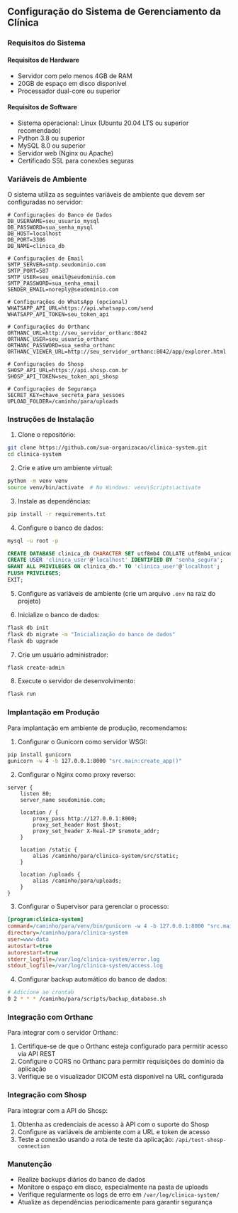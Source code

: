 ## Configuração do Sistema de Gerenciamento da Clínica

### Requisitos do Sistema

#### Requisitos de Hardware
- Servidor com pelo menos 4GB de RAM
- 20GB de espaço em disco disponível
- Processador dual-core ou superior

#### Requisitos de Software
- Sistema operacional: Linux (Ubuntu 20.04 LTS ou superior recomendado)
- Python 3.8 ou superior
- MySQL 8.0 ou superior
- Servidor web (Nginx ou Apache)
- Certificado SSL para conexões seguras

### Variáveis de Ambiente

O sistema utiliza as seguintes variáveis de ambiente que devem ser configuradas no servidor:

```
# Configurações do Banco de Dados
DB_USERNAME=seu_usuario_mysql
DB_PASSWORD=sua_senha_mysql
DB_HOST=localhost
DB_PORT=3306
DB_NAME=clinica_db

# Configurações de Email
SMTP_SERVER=smtp.seudominio.com
SMTP_PORT=587
SMTP_USER=seu_email@seudominio.com
SMTP_PASSWORD=sua_senha_email
SENDER_EMAIL=noreply@seudominio.com

# Configurações do WhatsApp (opcional)
WHATSAPP_API_URL=https://api.whatsapp.com/send
WHATSAPP_API_TOKEN=seu_token_api

# Configurações do Orthanc
ORTHANC_URL=http://seu_servidor_orthanc:8042
ORTHANC_USER=seu_usuario_orthanc
ORTHANC_PASSWORD=sua_senha_orthanc
ORTHANC_VIEWER_URL=http://seu_servidor_orthanc:8042/app/explorer.html

# Configurações do Shosp
SHOSP_API_URL=https://api.shosp.com.br
SHOSP_API_TOKEN=seu_token_api_shosp

# Configurações de Segurança
SECRET_KEY=chave_secreta_para_sessoes
UPLOAD_FOLDER=/caminho/para/uploads
```

### Instruções de Instalação

1. Clone o repositório:
```bash
git clone https://github.com/sua-organizacao/clinica-system.git
cd clinica-system
```

2. Crie e ative um ambiente virtual:
```bash
python -m venv venv
source venv/bin/activate  # No Windows: venv\Scripts\activate
```

3. Instale as dependências:
```bash
pip install -r requirements.txt
```

4. Configure o banco de dados:
```bash
mysql -u root -p
```

```sql
CREATE DATABASE clinica_db CHARACTER SET utf8mb4 COLLATE utf8mb4_unicode_ci;
CREATE USER 'clinica_user'@'localhost' IDENTIFIED BY 'senha_segura';
GRANT ALL PRIVILEGES ON clinica_db.* TO 'clinica_user'@'localhost';
FLUSH PRIVILEGES;
EXIT;
```

5. Configure as variáveis de ambiente (crie um arquivo `.env` na raiz do projeto)

6. Inicialize o banco de dados:
```bash
flask db init
flask db migrate -m "Inicialização do banco de dados"
flask db upgrade
```

7. Crie um usuário administrador:
```bash
flask create-admin
```

8. Execute o servidor de desenvolvimento:
```bash
flask run
```

### Implantação em Produção

Para implantação em ambiente de produção, recomendamos:

1. Configurar o Gunicorn como servidor WSGI:
```bash
pip install gunicorn
gunicorn -w 4 -b 127.0.0.1:8000 "src.main:create_app()"
```

2. Configurar o Nginx como proxy reverso:
```nginx
server {
    listen 80;
    server_name seudominio.com;
    
    location / {
        proxy_pass http://127.0.0.1:8000;
        proxy_set_header Host $host;
        proxy_set_header X-Real-IP $remote_addr;
    }
    
    location /static {
        alias /caminho/para/clinica-system/src/static;
    }
    
    location /uploads {
        alias /caminho/para/uploads;
    }
}
```

3. Configurar o Supervisor para gerenciar o processo:
```ini
[program:clinica-system]
command=/caminho/para/venv/bin/gunicorn -w 4 -b 127.0.0.1:8000 "src.main:create_app()"
directory=/caminho/para/clinica-system
user=www-data
autostart=true
autorestart=true
stderr_logfile=/var/log/clinica-system/error.log
stdout_logfile=/var/log/clinica-system/access.log
```

4. Configurar backup automático do banco de dados:
```bash
# Adicione ao crontab
0 2 * * * /caminho/para/scripts/backup_database.sh
```

### Integração com Orthanc

Para integrar com o servidor Orthanc:

1. Certifique-se de que o Orthanc esteja configurado para permitir acesso via API REST
2. Configure o CORS no Orthanc para permitir requisições do domínio da aplicação
3. Verifique se o visualizador DICOM está disponível na URL configurada

### Integração com Shosp

Para integrar com a API do Shosp:

1. Obtenha as credenciais de acesso à API com o suporte do Shosp
2. Configure as variáveis de ambiente com a URL e token de acesso
3. Teste a conexão usando a rota de teste da aplicação: `/api/test-shosp-connection`

### Manutenção

- Realize backups diários do banco de dados
- Monitore o espaço em disco, especialmente na pasta de uploads
- Verifique regularmente os logs de erro em `/var/log/clinica-system/`
- Atualize as dependências periodicamente para garantir segurança
